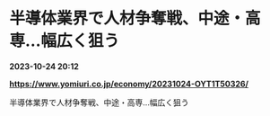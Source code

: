 # 半導体業界で人材争奪戦、中途・高専…幅広く狙う

**2023-10-24 20:12**

**https://www.yomiuri.co.jp/economy/20231024-OYT1T50326/**

半導体業界で人材争奪戦、中途・高専…幅広く狙う